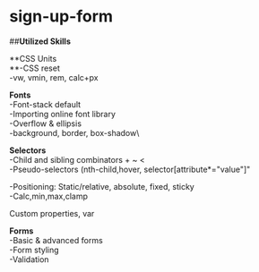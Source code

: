 # sign-up-form
##**Utilized Skills**

**CSS Units\
**-CSS reset\
-vw, vmin, rem, calc+px

**Fonts**\
-Font-stack default\
-Importing online font library\
-Overflow & ellipsis\
-background, border, box-shadow\

**Selectors**\
-Child and sibling combinators + ~ <\
-Pseudo-selectors (nth-child,hover, selector[attribute*="value"]"

-Positioning: Static/relative, absolute, fixed, sticky\
-Calc,min,max,clamp

Custom properties, var

**Forms**\
-Basic & advanced forms\
-Form styling\
-Validation
